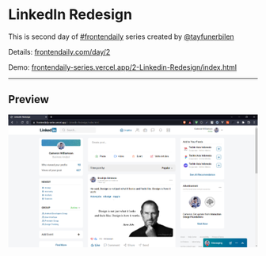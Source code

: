 # LinkedIn Redesign
This is second day of [#frontendaily](https://frontendaily.com/) series created by [@tayfunerbilen](https://github.com/tayfunerbilen)

Details: [frontendaily.com/day/2](https://frontendaily.com/day/2)

Demo: [frontendaily-series.vercel.app/2-Linkedin-Redesign/index.html](https://frontendaily-series.vercel.app/2-Linkedin-Redesign/index.html)

<hr>

## Preview

![preview](./assets/preview.png)
